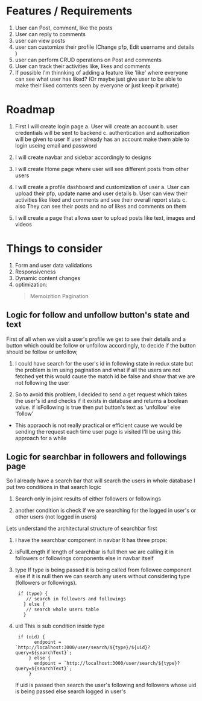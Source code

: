 # Features / Requirements
1. User can Post, comment, like the posts
2. User can reply to comments
3. user can view posts
4. user can customize their profile (Change pfp, Edit username and details )
5. user can perform CRUD operations on Post and comments
6. User can track their activities like, likes and comments 
7. If possible I'm thinnking of adding a feature like 'like' where everyone can see what user has liked?
   (Or maybe just give user to be able to make their liked contents seen by everyone or just keep it private)

# Roadmap
1. First I will create login page
  a. User will create an account 
  b. user credentials will be sent to backend
  c. authentication and authorization will be given to user
   If user already has an account make them able to login useing email and password

2. I will create navbar and sidebar accordingly to designs   

3. I will create Home page where user will see different posts from other users

4. I will create a profile dashboard and customization of user
   a. User can upload their pfp, update name and user details
   b. User can view their activities like liked and comments and see their overall report stats
   c. also They can see their posts and no of likes and comments on them 

5. I will create a page that allows user to upload posts like text, images and videos

# Things to consider                                                                             
1. Form and user data validations
2. Responsiveness
3. Dynamic content changes
4. optimization:
   > Memoizition
   > Pagination

## Logic for follow and unfollow button's state and text
First of all when we visit a user's profile we get to see their details and a button which could be
follow or unfollow accordingly, to decide if the button should be follow or unfollow,

1. I could have search for the user's id in following state in redux state
but the problem is im using pagination and what if all the users are not fetched yet
this would cause the match id be false and show that we are not following the user

2. So to avoid this problem, I decided to send a get request which takes the user's id 
and checks if it exists in database and returns a boolean value.
if isFollowing is true then put button's text as 'unfollow' else 'follow' 

* This appraoch is not really practical or efficient cause we would be sending the request each time 
user page is visited
I'll be using this approach for a while 

## Logic for searchbar in followers and followings page
So I already have a search bar that will search the users in whole database
I put two conditions in that search logic

1. Search only in joint results of either followers or followings 

2. another condition is check if we are searching for the logged in user's or other users (not logged in users)

Lets understand the architectural structure of searchbar first

1. I have the searchbar component in navbar
It has three props: 
  1. isFullLength
     if length of searchbar is full then we are calling it in followers or followings components else
     in navbar itself

  2. type
     If type is being passed it is being called from followee component else
     if it is null then we can search any users without considering type (followers or followings).
     ```
      if (type) {
         // search in followers and followings
        } else {
         // search whole users table
        }
      ``` 

  3. uid
     This is sub condition inside type
     ```
      if (uid) {
            endpoint = `http://localhost:3000/user/search/${type}/${uid}?query=${searchText}`;
          } else {
            endpoint = `http://localhost:3000/user/search/${type}?query=${searchText}`;
          }
     ```   
     If uid is passed then search the user's following and followers whose uid is being passed else
     search logged in user's
